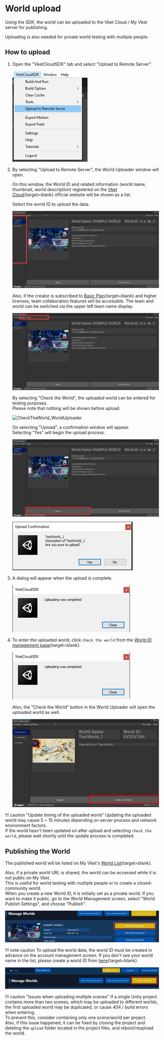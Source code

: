 # World upload

Using the SDK, the world can be uploaded to the Vket Cloud / My Vket server for publishing.

Uploading is also needed for private world testing with multiple people.

## How to upload
  
1. Open the "VketCloudSDK" tab and select "Upload to Remote Server".

    ![UploadToRemoteServer](img/WorldUpload01.jpg)

2. By selecting "Upload to Remote Server", the World Uploader window will open.

    On this window, the World ID and related information (world name, thumbnail, world description) registered on the [Vket Cloud](https://cloud.vket.com/en/account/world){target=blank} official website will be shown as a list.

    Select the world ID to upload the data.

    ![WorldListForUpload](img/WorldUpload02.jpg)

    Also, if the creator is subscribed to [Basic Plan](https://cloud.vket.com/en/plan){target=blank} and higher licenses, team collaboration features will be accessible. The team and world can be switched via the upper left team name display.

    ![TeamName](img/WorldUpload03.jpg)

    By selecting "Check the World", the uploaded world can be entered for testing purposes.<br>
    Please note that nothing will be shown before upload.

    ![CheckTheWorld_WorldUploader](WorldUpload04.jpg)

    On selecting "Upload", a confirmation window will appear.<br>
    Selecting "Yes" will begin the upload process.

    ![WorldUpload](img/WorldUpload05.jpg)

    ![UploadConfirmation](img/WorldUpload06.jpg)

3. A dialog will appear when the upload is complete.

     ![UploadSuccess](img/UploadSuccess.jpg)

4. To enter the uploaded world, click `check the world` from the [World ID management page](https://cloud.vket.com/en/account/world){target=blank}.

    ![UploadSuccess](img/WorldUpload07.jpg)

    Also, the "Check the World" button in the World Uploader will open the uploaded world as well.

    ![CheckTheWorld_WorldUploader](img/CheckTheWorld_WorldUploader.jpg)

!!! caution "Update timing of the uploaded world"
    Updating the uploaded world may cause 5 ~ 15 minutes depending on server process and network environment factors.<br>
    If the world hasn't been updated on after upload and selecting `check the world`, please wait shortly until the update process is completed.

## Publishing the World

The published world will be listed on My Vket's [World List](https://vket.com/en/play/world){target=blank}.

Also, if a private world URL is shared, the world can be accessed while it is not public on My Vket.<br>
This is useful for world testing with multiple people or to create a closed-community world.<br>
When you create a new World ID, it is initially set as a private world. If you want to make it public, go to the World Management screen, select "World Publish Settings", and choose "Publish".

![WorldPublish](img/WorldUpload09.jpg)

!!! note caution
     To upload the world data, the world ID must be created in advance on the account management screen. If you don't see your world name in the list, please create a world ID from [here](https://cloud.vket.com/en/account/world){target=blank}.

![CreateWorldID](img/WorldUpload10.jpg)

!!! caution "Issues when uploading multiple scenes"
    If a single Unity project contains more than two scenes, which may be uploaded to different worlds, the first uploaded world may be duplicated, or cause 404 / build errors when entering.<br>
    To prevent this, consider containing only one scene/world per project.<br>
    Also, if this issue happened, it can be fixed by closing the project and deleting the `upload` folder located in the project files, and reboot/reupload the world.
